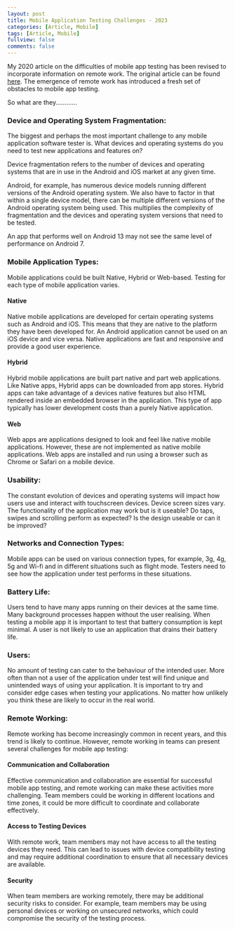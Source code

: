 ```yaml
---
layout: post
title: Mobile Application Testing Challenges - 2023
categories: [Article, Mobile]
tags: [Article, Mobile]
fullview: false
comments: false
---
```


My 2020 article on the difficulties of mobile app testing has been revised to incorporate information on remote work. The original article can be found <a href="https://russmorley.net/article/mobile/2020/06/28/Mobile.html" target="_self">here</a>. The emergence of remote work has introduced a fresh set of obstacles to mobile app testing.

So what are they............

<H3>Device and Operating System Fragmentation:</H3>

The biggest and perhaps the most important challenge to any mobile application software tester is. What devices and operating systems do you need to test new applications and features on?

Device fragmentation refers to the number of devices and operating systems that are in use in the Android and iOS market at any given time.

Android, for example, has numerous device models running different versions of the Android operating system. We also have to factor in that within a single device model, there can be multiple different versions of the Android operating system being used. This multiplies the complexity of fragmentation and the devices and operating system versions that need to be tested.

An app that performs well on Android 13 may not see the same level of performance on Android 7.

<h3>Mobile Application Types:</h3>

Mobile applications could be built Native, Hybrid or Web-based. Testing for each type of mobile application varies.

<h4>Native</h4>

Native mobile applications are developed for certain operating systems such as Android and iOS. This means that they are native to the platform they have been developed for. An Android application cannot be used on an iOS device and vice versa. Native applications are fast and responsive and provide a good user experience.

<h4>Hybrid</h4>

Hybrid mobile applications are built part native and part web applications. Like Native apps, Hybrid apps can be downloaded from app stores. Hybrid apps can take advantage of a devices native features but also HTML rendered inside an embedded browser in the application. This type of app typically has lower development costs than a purely Native application. 

<h4>Web</h4>

Web apps are applications designed to look and feel like native mobile applications. However, these are not implemented as native mobile applications. Web apps are installed and run using a browser such as Chrome or Safari on a mobile device.

<h3>Usability:</h3>

The constant evolution of devices and operating systems will impact how users use and interact with touchscreen devices. Device screen sizes vary. The functionality of the application may work but is it useable? Do taps, swipes and scrolling perform as expected? Is the design useable or can it be improved?

<h3>Networks and Connection Types:</h3>

Mobile apps can be used on various connection types, for example, 3g, 4g, 5g and Wi-fi and in different situations such as flight mode. Testers need to see how the application under test performs in these situations. 

<h3>Battery Life:</h3>

Users tend to have many apps running on their devices at the same time. Many background processes happen without the user realising. When testing a mobile app it is important to test that battery consumption is kept minimal. A user is not likely to use an application that drains their battery life.

<h3>Users:</h3>

No amount of testing can cater to the behaviour of the intended user. More often than not a user of the application under test will find unique and unintended ways of using your application. It is important to try and consider edge cases when testing your applications. No matter how unlikely you think these are likely to occur in the real world.

<h3>Remote Working:</h3>

Remote working has become increasingly common in recent years, and this trend is likely to continue. However, remote working in teams can present several challenges for mobile app testing:

<h4>Communication and Collaboration</h4>

Effective communication and collaboration are essential for successful mobile app testing, and remote working can make these activities more challenging. Team members could be working in different locations and time zones, it could be more difficult to coordinate and collaborate effectively.

<h4>Access to Testing Devices</h4>

With remote work, team members may not have access to all the testing devices they need. This can lead to issues with device compatibility testing and may require additional coordination to ensure that all necessary devices are available.

<h4>Security</h4>

When team members are working remotely, there may be additional security risks to consider. For example, team members may be using personal devices or working on unsecured networks, which could compromise the security of the testing process.


